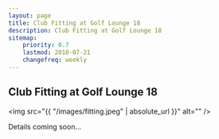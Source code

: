 ```yaml
---
layout: page
title: Club Fitting at Golf Lounge 18
description: Club Fitting at Golf Lounge 18
sitemap:
    priority: 0.7
    lastmod: 2018-07-21
    changefreq: weekly
---
```

## Club Fitting at Golf Lounge 18

<img src="{{ "/images/fitting.jpeg" | absolute_url }}" alt="" />

Details coming soon...
